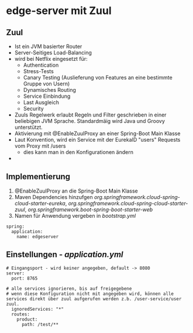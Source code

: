 # edge-server mit Zuul


## Zuul

- Ist ein JVM basierter Router
- Server-Seitiges Load-Balancing
- wird bei Netflix eingesetzt für:
  - Authentication
  - Stress-Tests 
  - Canary Testing (Auslieferung von Features an eine bestimmte Gruppe von Usern)
  - Dynamisches Routing
  - Service Einbindung
  - Last Ausgleich
  - Security
- Zuuls Regelwerk erlaubt Regeln und Filter geschrieben in einer beliebigen JVM Sprache. Standardmäig wird Java und Groovy unterstützt.
- Aktivierung mit @EnableZuulProxy an einer Spring-Boot Main Klasse
- Laut Konvention, wird ein Service mit der EurekaID "users" Requests vom Proxy mit /users
  - dies kann man in den Konfigurationen ändern
- 



## Implementierung
1. @EnableZuulProxy an die Spring-Boot Main Klasse
2. Maven Dependencies hinzufgen *org.springframework.cloud-spring-cloud-starter-eureka*, *org.springframework.cloud-spring-cloud-starter-zuul*, *org.springframework.boot-spring-boot-starter-web*
3. Namen für Anwendung vergeben in *bootstrap.yml*
  
  ```
  spring:
    application:
      name: edgeserver
  ```


## Einstellungen - *application.yml*
  ```
  # Eingangsport - wird keiner angegeben, default -> 8080
  server:
    port: 8765
  
  # alle services ignorieren, bis auf freigegebene
  # wenn diese Konfiguration nicht mit angegeben wird, können alle services direkt über zuul aufgerufen werden z.b. /user-service/user
  zuul.
    ignoredServices: "*"
    routes:
      product:
        path: /test/**
  ```

